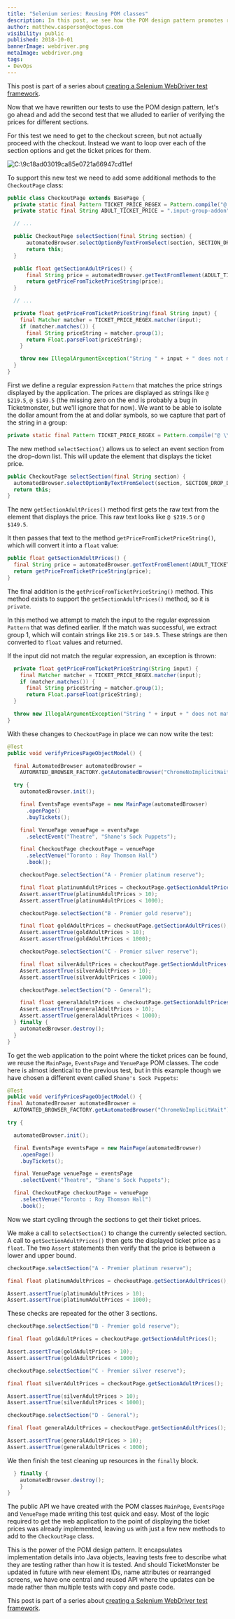 ```yaml
---
title: "Selenium series: Reusing POM classes"
description: In this post, we see how the POM design pattern promotes reusability.
author: matthew.casperson@octopus.com
visibility: public
published: 2018-10-01
bannerImage: webdriver.png
metaImage: webdriver.png
tags:
- DevOps
---
```


This post is part of a series about [creating a Selenium WebDriver test framework](../0-toc/webdriver-toc.md).

Now that we have rewritten our tests to use the POM design pattern,  let's go ahead and add the second test that we alluded to earlier of verifying the prices for different sections.

For this test we need to get to the checkout screen, but not actually
proceed with the checkout. Instead we want to loop over each of the
section options and get the ticket prices for them.

![C:\9c18ad03019ca85e0721a66947cd11ef](image1.png "width=500")

To support this new test we need to add some additional methods to the `CheckoutPage` class:

```java
public class CheckoutPage extends BasePage {
  private static final Pattern TICKET_PRICE_REGEX = Pattern.compile("@ \\$(\\d+\\.\\d+)");
  private static final String ADULT_TICKET_PRICE = ".input-group-addon";

  // ...

  public CheckoutPage selectSection(final String section) {
      automatedBrowser.selectOptionByTextFromSelect(section, SECTION_DROP_DOWN_LIST, WAIT_TIME);
      return this;
  }

  public float getSectionAdultPrices() {
      final String price = automatedBrowser.getTextFromElement(ADULT_TICKET_PRICE);
      return getPriceFromTicketPriceString(price);
  }

  // ...

  private float getPriceFromTicketPriceString(final String input) {
    final Matcher matcher = TICKET_PRICE_REGEX.matcher(input);
    if (matcher.matches()) {
      final String priceString = matcher.group(1);
      return Float.parseFloat(priceString);
    }

    throw new IllegalArgumentException("String " + input + " does not match the regex");
  }
}
```

First we define a regular expression `Pattern` that matches the price strings displayed by the application. The prices are displayed as strings like `@ $219.5`, `@ $149.5` (the missing zero on the end is probably a bug in Ticketmonster, but we'll ignore that for now). We want to be able to isolate the dollar amount from the at and dollar symbols, so we capture that part of the string in a group:

```java
private static final Pattern TICKET_PRICE_REGEX = Pattern.compile("@ \\$(\\d+\\.\\d+)");
```

The new method `selectSection()` allows us to select an event section from the drop-down list. This will update the element that displays the ticket price.

```java
public CheckoutPage selectSection(final String section) {
  automatedBrowser.selectOptionByTextFromSelect(section, SECTION_DROP_DOWN_LIST, WAIT_TIME);
  return this;
}
```

The new `getSectionAdultPrices()` method first gets the raw text from the element that displays the price. This raw text looks like `@ $219.5` or `@ $149.5`.

It then passes that text to the method `getPriceFromTicketPriceString()`, which will convert it into a `float` value:

```java
public float getSectionAdultPrices() {
  final String price = automatedBrowser.getTextFromElement(ADULT_TICKET_PRICE);
  return getPriceFromTicketPriceString(price);
}
```

The final addition is the `getPriceFromTicketPriceString()` method. This method exists to support the `getSectionAdultPrices()` method, so it is `private`.

In this method we attempt to match the input to the regular expression `Pattern` that was defined earlier. If the match was successful, we extract group 1, which will contain strings like `219.5` or `149.5`. These strings are then converted to `float` values and returned.

If the input did not match the regular expression, an exception is thrown:

```java
  private float getPriceFromTicketPriceString(String input) {
    final Matcher matcher = TICKET_PRICE_REGEX.matcher(input);
    if (matcher.matches()) {
      final String priceString = matcher.group(1);
      return Float.parseFloat(priceString);
  }

  throw new IllegalArgumentException("String " + input + " does not match the regex");
}
```

With these changes to `CheckoutPage` in place we can now write the test:

```java
@Test
public void verifyPricesPageObjectModel() {

  final AutomatedBrowser automatedBrowser =
    AUTOMATED_BROWSER_FACTORY.getAutomatedBrowser("ChromeNoImplicitWait");

  try {
    automatedBrowser.init();

    final EventsPage eventsPage = new MainPage(automatedBrowser)
      .openPage()
      .buyTickets();

    final VenuePage venuePage = eventsPage
      .selectEvent("Theatre", "Shane's Sock Puppets");

    final CheckoutPage checkoutPage = venuePage
      .selectVenue("Toronto : Roy Thomson Hall")
      .book();

    checkoutPage.selectSection("A - Premier platinum reserve");

    final float platinumAdultPrices = checkoutPage.getSectionAdultPrices();
    Assert.assertTrue(platinumAdultPrices > 10);
    Assert.assertTrue(platinumAdultPrices < 1000);

    checkoutPage.selectSection("B - Premier gold reserve");

    final float goldAdultPrices = checkoutPage.getSectionAdultPrices();
    Assert.assertTrue(goldAdultPrices > 10);
    Assert.assertTrue(goldAdultPrices < 1000);

    checkoutPage.selectSection("C - Premier silver reserve");

    final float silverAdultPrices = checkoutPage.getSectionAdultPrices();
    Assert.assertTrue(silverAdultPrices > 10);
    Assert.assertTrue(silverAdultPrices < 1000);

    checkoutPage.selectSection("D - General");

    final float generalAdultPrices = checkoutPage.getSectionAdultPrices();
    Assert.assertTrue(generalAdultPrices > 10);
    Assert.assertTrue(generalAdultPrices < 1000);
  } finally {
    automatedBrowser.destroy();
  }
}
```

To get the web application to the point where the ticket prices can be found, we reuse the `MainPage`, `EventsPage` and `VenuePage` POM classes. The code here is almost identical to the previous test, but in this example though we have chosen a different event called `Shane's Sock Puppets`:

```java
@Test
public void verifyPricesPageObjectModel() {
final AutomatedBrowser automatedBrowser =
  AUTOMATED_BROWSER_FACTORY.getAutomatedBrowser("ChromeNoImplicitWait");

try {

  automatedBrowser.init();

  final EventsPage eventsPage = new MainPage(automatedBrowser)
    .openPage()
    .buyTickets();

  final VenuePage venuePage = eventsPage
    .selectEvent("Theatre", "Shane's Sock Puppets");

  final CheckoutPage checkoutPage = venuePage
    .selectVenue("Toronto : Roy Thomson Hall")
    .book();
```

Now we start cycling through the sections to get their ticket prices.

We make a call to `selectSection()` to change the currently selected section. A call to `getSectionAdultPrices()` then gets the displayed ticket price as a `float`. The two `Assert` statements then verify that the price is between a lower and upper bound.

```java
checkoutPage.selectSection("A - Premier platinum reserve");

final float platinumAdultPrices = checkoutPage.getSectionAdultPrices();

Assert.assertTrue(platinumAdultPrices > 10);
Assert.assertTrue(platinumAdultPrices < 1000);
```

These checks are repeated for the other 3 sections.

```java
checkoutPage.selectSection("B - Premier gold reserve");

final float goldAdultPrices = checkoutPage.getSectionAdultPrices();

Assert.assertTrue(goldAdultPrices > 10);
Assert.assertTrue(goldAdultPrices < 1000);

checkoutPage.selectSection("C - Premier silver reserve");

final float silverAdultPrices = checkoutPage.getSectionAdultPrices();

Assert.assertTrue(silverAdultPrices > 10);
Assert.assertTrue(silverAdultPrices < 1000);

checkoutPage.selectSection("D - General");

final float generalAdultPrices = checkoutPage.getSectionAdultPrices();

Assert.assertTrue(generalAdultPrices > 10);
Assert.assertTrue(generalAdultPrices < 1000);
```

We then finish the test cleaning up resources in the `finally` block.

```java
  } finally {
    automatedBrowser.destroy();
    }
}
```

The public API we have created with the POM classes `MainPage`, `EventsPage` and `VenuePage` made writing this test quick and easy. Most of the logic required to get the web application to the point of displaying the ticket prices was already implemented, leaving us with just a few new methods to add to the `CheckoutPage` class.

This is the power of the POM design pattern. It encapsulates implementation details into Java objects, leaving tests free to describe what they are testing rather than how it is tested. And should TicketMonster be updated in future with new element IDs, name attributes or rearranged screens, we have one central and reused API where the updates can be made rather than multiple tests with copy and paste code.

This post is part of a series about [creating a Selenium WebDriver test framework](../0-toc/webdriver-toc.md).

